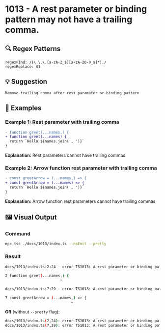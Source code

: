 # 1013 - A rest parameter or binding pattern may not have a trailing comma.

## 🔍 Regex Patterns
```regex
regexFind: /(\.\.\.[a-zA-Z_$][a-zA-Z0-9_$]*),/
regexReplace: $1
```

## 💡 Suggestion
```text
Remove trailing comma after rest parameter or binding pattern
```

## 📝 Examples

### Example 1: Rest parameter with trailing comma
```diff
- function greet(...names,) {
+ function greet(...names) {
  return `Hello ${names.join(', ')}`
}
```

**Explanation:** Rest parameters cannot have trailing commas

### Example 2: Arrow function rest parameter with trailing comma
```diff
- const greetArrow = (...names,) => {
+ const greetArrow = (...names) => {
  return `Hello ${names.join(', ')}`
}
```

**Explanation:** Arrow function rest parameters cannot have trailing commas

## 🖼️ Visual Output
### Command
```bash
npx tsc ./docs/1013/index.ts --noEmit --pretty
```

### Result
```bash
docs/1013/index.ts:2:24 - error TS1013: A rest parameter or binding pattern may not have a trailing comma.

2 function greet(...names,) {
                         ~

docs/1013/index.ts:7:29 - error TS1013: A rest parameter or binding pattern may not have a trailing comma.

7 const greetArrow = (...names,) => {
                              ~
```

**OR** (without `--pretty` flag):

```bash
docs/1013/index.ts(2,24): error TS1013: A rest parameter or binding pattern may not have a trailing comma.
docs/1013/index.ts(7,29): error TS1013: A rest parameter or binding pattern may not have a trailing comma.
```
